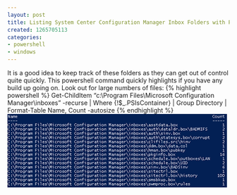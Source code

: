 ```yaml
---
layout: post
title: Listing System Center Configuration Manager Inbox Folders with Powershell
created: 1265705113
categories:
- powershell
- windows
---
```

It is a good idea to keep track of these folders as they can get out of control quite quickly. This powershell command quickly highlights if you have any build up going on. Look out for large numbers of files:
{% highlight powershell %}
Get-ChildItem “c:\Program Files\Microsoft Configuration Manager\inboxes” -recurse | Where {!$_.PSIsContainer} | Group Directory | Format-Table Name, Count -autosize
{% endhighlight %}
<img alt="SCCM" width="498" height="167" src="/images/sccm.gif" />
